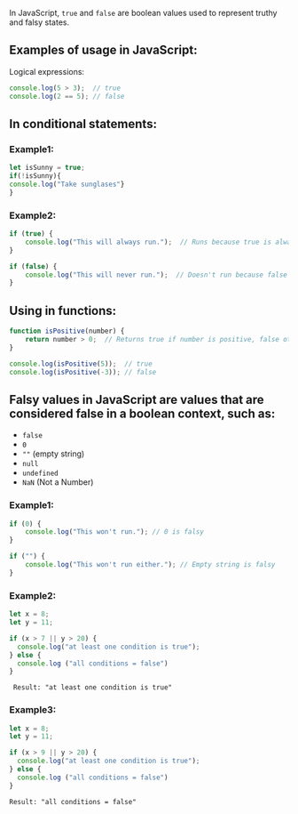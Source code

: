In JavaScript, `true` and `false` are boolean values used to represent truthy and falsy states.

## Examples of usage in JavaScript:
Logical expressions:
```javascript
console.log(5 > 3);  // true
console.log(2 == 5); // false
```

## In conditional statements:
### Example1:
```javascript
let isSunny = true;
if(!isSunny){
console.log("Take sunglases"}
}
```
### Example2:
```javascript
if (true) {
    console.log("This will always run.");  // Runs because true is always true
}

if (false) {
    console.log("This will never run.");  // Doesn't run because false is always false
}
```

## Using in functions:
```javascript
function isPositive(number) {
    return number > 0;  // Returns true if number is positive, false otherwise
}

console.log(isPositive(5));  // true
console.log(isPositive(-3)); // false
```

## Falsy values in JavaScript are values that are considered false in a boolean context, such as:
+ `false`
+ `0`
+ `""` (empty string)
+ `null`
+ `undefined`
+ `NaN` (Not a Number)

### Example1:

```javascript
if (0) {
    console.log("This won't run."); // 0 is falsy
}

if ("") {
    console.log("This won't run either."); // Empty string is falsy
}
```

### Example2:

```javascript
let x = 8;
let y = 11;

if (x > 7 || y > 20) {
  console.log("at least one condition is true");
} else {
  console.log ("all conditions = false") 
}
```
` Result: "at least one condition is true"`

### Example3:
```javascript
let x = 8;
let y = 11;

if (x > 9 || y > 20) {
  console.log("at least one condition is true");
} else {
  console.log ("all conditions = false") 
}
```
` Result: "all conditions = false" `
